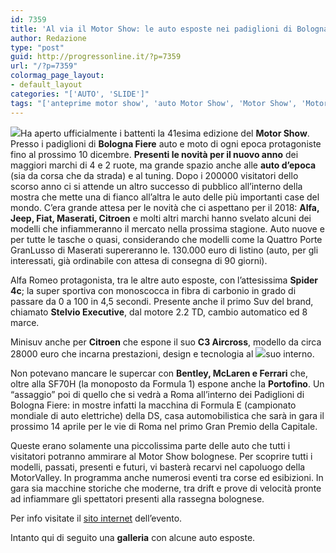 ```yaml
---
id: 7359
title: 'Al via il Motor Show: le auto esposte nei padiglioni di Bologna Fiere (Gallery)'
author: Redazione
type: "post"
guid: http://progressonline.it/?p=7359
url: "/?p=7359"
colormag_page_layout:
- default_layout
categories: "['AUTO', 'SLIDE']"
tags: "['anteprime motor show', 'auto Motor Show', 'Motor Show', 'Motor Show Bologna', 'MotorShow', 'novità motor show']"
---
```


![](https://progressonline.it/wp-content/uploads/2017/12/20171201_125802-300x169.jpg)Ha aperto ufficialmente i battenti la 41esima edizione del **Motor Show**. Presso i padiglioni di **Bologna Fiere** auto e moto di ogni epoca protagoniste fino al prossimo 10 dicembre. **Presenti le novità per il nuovo anno** dei maggiori marchi di 4 e 2 ruote, ma grande spazio anche alle **auto d’epoca** (sia da corsa che da strada) e al tuning. Dopo i 200000 visitatori dello scorso anno ci si attende un altro successo di pubblico all’interno della mostra che mette una di fianco all’altra le auto delle più importanti case del mondo. C’era grande attesa per le novità che ci aspettano per il 2018: **Alfa, Jeep, Fiat, Maserati, Citroen** e molti altri marchi hanno svelato alcuni dei modelli che infiammeranno il mercato nella prossima stagione. Auto nuove e per tutte le tasche o quasi, considerando che modelli come la Quattro Porte GranLusso di Maserati supereranno le. 130.000 euro di listino (auto, per gli interessati, già ordinabile con attesa di consegna di 90 giorni).

Alfa Romeo protagonista, tra le altre auto esposte, con l’attesissima **Spider 4c**; la super sportiva con monoscocca in fibra di carbonio in grado di passare da 0 a 100 in 4,5 secondi. Presente anche il primo Suv del brand, chiamato **Stelvio Executive**, dal motore 2.2 TD, cambio automatico ed 8 marce.

Minisuv anche per **Citroen** che espone il suo **C3 Aircross**, modello da circa 28000 euro che incarna prestazioni, design e tecnologia al ![](https://progressonline.it/wp-content/uploads/2017/12/IMG-0069-e1512378994494-225x300.jpg)suo interno.

Non potevano mancare le supercar con **Bentley, McLaren e Ferrari** che, oltre alla SF70H (la monoposto da Formula 1) espone anche la **Portofino**. Un “assaggio” poi di quello che si vedrà a Roma all’interno dei Padiglioni di Bologna Fiere: in mostre infatti la macchina di Formula E (campionato mondiale di auto elettriche) della DS, casa automobilistica che sarà in gara il prossimo 14 aprile per le vie di Roma nel primo Gran Premio della Capitale.

Queste erano solamente una piccolissima parte delle auto che tutti i visitatori potranno ammirare al Motor Show bolognese. Per scoprire tutti i modelli, passati, presenti e futuri, vi basterà recarvi nel capoluogo della MotorValley. In programma anche numerosi eventi tra corse ed esibizioni. In gara sia macchine storiche che moderne, tra drift e prove di velocità pronte ad infiammare gli spettatori presenti alla rassegna bolognese.

Per info visitate il [sito internet](https://motorshow.it/it/) dell’evento.

Intanto qui di seguito una **galleria** con alcune auto esposte.